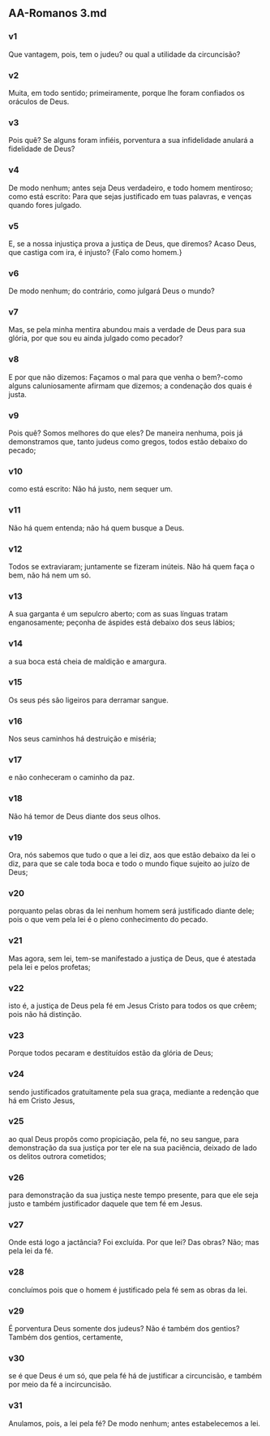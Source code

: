 ## AA-Romanos 3.md
### v1
 Que vantagem, pois, tem o judeu? ou qual a utilidade da circuncisão?
### v2
 Muita, em todo sentido; primeiramente, porque lhe foram confiados os oráculos de Deus.
### v3
 Pois quê? Se alguns foram infiéis, porventura a sua infidelidade anulará a fidelidade de Deus?
### v4
 De modo nenhum; antes seja Deus verdadeiro, e todo homem mentiroso; como está escrito: Para que sejas justificado em tuas palavras, e venças quando fores julgado.
### v5
 E, se a nossa injustiça prova a justiça de Deus, que diremos? Acaso Deus, que castiga com ira, é injusto? {Falo como homem.}
### v6
 De modo nenhum; do contrário, como julgará Deus o mundo?
### v7
 Mas, se pela minha mentira abundou mais a verdade de Deus para sua glória, por que sou eu ainda julgado como pecador?
### v8
 E por que não dizemos: Façamos o mal para que venha o bem?-como alguns caluniosamente afirmam que dizemos; a condenação dos quais é justa.
### v9
 Pois quê? Somos melhores do que eles? De maneira nenhuma, pois já demonstramos que, tanto judeus como gregos, todos estão debaixo do pecado;
### v10
 como está escrito: Não há justo, nem sequer um.
### v11
 Não há quem entenda; não há quem busque a Deus.
### v12
 Todos se extraviaram; juntamente se fizeram inúteis. Não há quem faça o bem, não há nem um só.
### v13
 A sua garganta é um sepulcro aberto; com as suas línguas tratam enganosamente; peçonha de áspides está debaixo dos seus lábios;
### v14
 a sua boca está cheia de maldição e amargura.
### v15
 Os seus pés são ligeiros para derramar sangue.
### v16
 Nos seus caminhos há destruição e miséria;
### v17
 e não conheceram o caminho da paz.
### v18
 Não há temor de Deus diante dos seus olhos.
### v19
 Ora, nós sabemos que tudo o que a lei diz, aos que estão debaixo da lei o diz, para que se cale toda boca e todo o mundo fique sujeito ao juízo de Deus;
### v20
 porquanto pelas obras da lei nenhum homem será justificado diante dele; pois o que vem pela lei é o pleno conhecimento do pecado.
### v21
 Mas agora, sem lei, tem-se manifestado a justiça de Deus, que é atestada pela lei e pelos profetas;
### v22
 isto é, a justiça de Deus pela fé em Jesus Cristo para todos os que crêem; pois não há distinção.
### v23
 Porque todos pecaram e destituídos estão da glória de Deus;
### v24
 sendo justificados gratuitamente pela sua graça, mediante a redenção que há em Cristo Jesus,
### v25
 ao qual Deus propôs como propiciação, pela fé, no seu sangue, para demonstração da sua justiça por ter ele na sua paciência, deixado de lado os delitos outrora cometidos;
### v26
 para demonstração da sua justiça neste tempo presente, para que ele seja justo e também justificador daquele que tem fé em Jesus.
### v27
 Onde está logo a jactância? Foi excluída. Por que lei? Das obras? Não; mas pela lei da fé.
### v28
 concluímos pois que o homem é justificado pela fé sem as obras da lei.
### v29
 É porventura Deus somente dos judeus? Não é também dos gentios? Também dos gentios, certamente,
### v30
 se é que Deus é um só, que pela fé há de justificar a circuncisão, e também por meio da fé a incircuncisão.
### v31
 Anulamos, pois, a lei pela fé? De modo nenhum; antes estabelecemos a lei.

